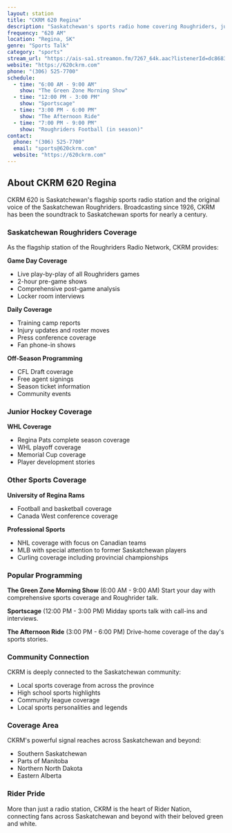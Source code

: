 ```yaml
---
layout: station
title: "CKRM 620 Regina"
description: "Saskatchewan's sports radio home covering Roughriders, junior hockey, and prairie sports"
frequency: "620 AM"
location: "Regina, SK"
genre: "Sports Talk"
category: "sports"
stream_url: "https://ais-sa1.streamon.fm/7267_64k.aac?listenerId=dc8683f8939dc0c64b04555eacbb0b35&aw_0_1st.playerid=esPlayer&aw_0_1st.skey=1752969632"
website: "https://620ckrm.com"
phone: "(306) 525-7700"
schedule:
  - time: "6:00 AM - 9:00 AM"
    show: "The Green Zone Morning Show"
  - time: "12:00 PM - 3:00 PM"
    show: "Sportscage"
  - time: "3:00 PM - 6:00 PM"
    show: "The Afternoon Ride"
  - time: "7:00 PM - 9:00 PM"
    show: "Roughriders Football (in season)"
contact:
  phone: "(306) 525-7700"
  email: "sports@620ckrm.com"
  website: "https://620ckrm.com"
---
```


## About CKRM 620 Regina

CKRM 620 is Saskatchewan's flagship sports radio station and the original voice of the Saskatchewan Roughriders. Broadcasting since 1926, CKRM has been the soundtrack to Saskatchewan sports for nearly a century.

### Saskatchewan Roughriders Coverage

As the flagship station of the Roughriders Radio Network, CKRM provides:

**Game Day Coverage**
- Live play-by-play of all Roughriders games
- 2-hour pre-game shows
- Comprehensive post-game analysis
- Locker room interviews

**Daily Coverage**
- Training camp reports
- Injury updates and roster moves
- Press conference coverage
- Fan phone-in shows

**Off-Season Programming**
- CFL Draft coverage
- Free agent signings
- Season ticket information
- Community events

### Junior Hockey Coverage

**WHL Coverage**
- Regina Pats complete season coverage
- WHL playoff coverage
- Memorial Cup coverage
- Player development stories

### Other Sports Coverage

**University of Regina Rams**
- Football and basketball coverage
- Canada West conference coverage

**Professional Sports**
- NHL coverage with focus on Canadian teams
- MLB with special attention to former Saskatchewan players
- Curling coverage including provincial championships

### Popular Programming

**The Green Zone Morning Show** (6:00 AM - 9:00 AM)
Start your day with comprehensive sports coverage and Roughrider talk.

**Sportscage** (12:00 PM - 3:00 PM)
Midday sports talk with call-ins and interviews.

**The Afternoon Ride** (3:00 PM - 6:00 PM)
Drive-home coverage of the day's sports stories.

### Community Connection

CKRM is deeply connected to the Saskatchewan community:
- Local sports coverage from across the province
- High school sports highlights
- Community league coverage
- Local sports personalities and legends

### Coverage Area

CKRM's powerful signal reaches across Saskatchewan and beyond:
- Southern Saskatchewan
- Parts of Manitoba
- Northern North Dakota
- Eastern Alberta

### Rider Pride

More than just a radio station, CKRM is the heart of Rider Nation, connecting fans across Saskatchewan and beyond with their beloved green and white.
